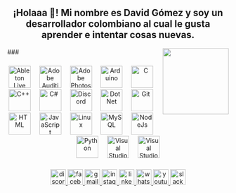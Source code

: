 <h2 align="center">¡Holaaa 👋! Mi nombre es David Gómez y soy un desarrollador colombiano al cual le gusta aprender e intentar cosas nuevas.</h2>
<picture>
###

<img align="right" height="150" src="https://media1.tenor.com/m/GythNLlEJtYAAAAC/code-encoding.gif"  />

###

<div align="center">
  <img src="https://skillicons.dev/icons?i=ableton" height="50" alt="Ableton Live" class="noClick"/>
  <img width="12" />
  <img src="https://skillicons.dev/icons?i=au" height="50" alt="Adobe Audition"  />
  <img width="12" />
  <img src="https://skillicons.dev/icons?i=ps" height="50" alt="Adobe Photoshop"  />
  <img width="12" />
  <img src="https://skillicons.dev/icons?i=arduino" height="50" alt="Arduino"  />
  <img width="12" />
  <img src="https://skillicons.dev/icons?i=c" height="50" alt="C"  />
  <img width="12" />
  <img src="https://skillicons.dev/icons?i=cpp" height="50" alt="C++"  />
  <img width="12" />
  <img src="https://skillicons.dev/icons?i=cs" height="50" alt="C#"  />
  <img width="12" />
  <img src="https://skillicons.dev/icons?i=discord" height="50" alt="Discord"  />
  <img width="12" />
  <img src="https://skillicons.dev/icons?i=dotnet" height="50" alt="Dot Net"  />
  <img width="12" />
  <img src="https://skillicons.dev/icons?i=git" height="50" alt="Git"  />
  <img width="12" />
  <img src="https://skillicons.dev/icons?i=html" height="50" alt="HTML"  />
  <img width="12" />
  <img src="https://skillicons.dev/icons?i=js" height="50" alt="JavaScript"  />
  <img width="12" />
  <img src="https://skillicons.dev/icons?i=linux" height="50" alt="Linux"  />
  <img width="12" />
  <img src="https://skillicons.dev/icons?i=mysql" height="50" alt="MySQL"  />
  <img width="12" />
  <img src="https://skillicons.dev/icons?i=nodejs" height="50" alt="NodeJs"  />
  <img width="12" />
  <img src="https://skillicons.dev/icons?i=py" height="50" alt="Python"  />
  <img width="12" />
  <img src="https://skillicons.dev/icons?i=visualstudio" height="50" alt="Visual Studio"  />
  <img width="12" />
  <img src="https://skillicons.dev/icons?i=vscode" height="50" alt="Visual Studio Code"  />
</div>

</picture>

###

<div align="center">
  <a href="https://discord.com/users/849268231813726239" target="_blank" rel="noopener noreferrer"/>
  <img src="https://img.shields.io/static/v1?message=Discord&logo=discord&label=&color=7289DA&logoColor=white&labelColor=&style=for-the-badge" height="35" alt="discord logo" target="_blank" rel="noopener noreferrer">
  <a href="https://www.facebook.com/fckinglavi" target="_blank" rel="noopener noreferrer"/>
   <img src="https://img.shields.io/static/v1?message=Facebook&logo=facebook&label=&color=1877F2&logoColor=white&labelColor=&style=for-the-badge" height="35" alt="facebook logo"  />
  <a href="mailto:dagomez123456789@yahoo.com" target="_blank" rel="noopener noreferrer"/>
   <img src="https://img.shields.io/static/v1?message=Gmail&logo=gmail&label=&color=D14836&logoColor=white&labelColor=&style=for-the-badge" height="35" alt="gmail logo"/>
  <a href="https://www.instagram.com/fuckinglavi/" target="_blank" rel="noopener noreferrer"/> 
  <img src="https://img.shields.io/static/v1?message=Instagram&logo=instagram&label=&color=E4405F&logoColor=white&labelColor=&style=for-the-badge" height="35" alt="instagram logo"  />
  <a href="https://media.tenor.com/TJicZOwgagUAAAAC/its-not-ready-yet-leonardo-da-vinci.gif" target="_blank" rel="noopener noreferrer"/>
   <img src="https://img.shields.io/static/v1?message=LinkedIn&logo=linkedin&label=&color=0077B5&logoColor=white&labelColor=&style=for-the-badge" height="35" alt="linkedin logo"  />
  <a href="https://wa.me/+573183586583" target="_blank" rel="noopener noreferrer"/>
   <img src="https://img.shields.io/static/v1?message=Whatsapp&logo=whatsapp&label=&color=25D366&logoColor=white&labelColor=&style=for-the-badge" height="35" alt="whatsapp logo"  />
  <a href="https://www.youtube.com/@Lavi1" target="_blank" rel="noopener noreferrer" />
   <img src="https://img.shields.io/static/v1?message=Youtube&logo=youtube&label=&color=FF0000&logoColor=white&labelColor=&style=for-the-badge" height="35" alt="youtube logo"  />
  <a href="https://media.tenor.com/TJicZOwgagUAAAAC/its-not-ready-yet-leonardo-da-vinci.gif"/>
   <img src="https://img.shields.io/static/v1?message=Slack&logo=slack&label=&color=4A154B&logoColor=white&labelColor=&style=for-the-badge" height="35" alt="slack logo" />
</div>

